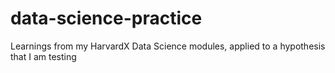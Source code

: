 # data-science-practice
Learnings from my HarvardX Data Science modules, applied to a hypothesis that I am testing
